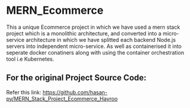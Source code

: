 # MERN_Ecommerce
This a unique Ecommerce project in which we have used a mern stack project which is a monolithic architecture, and converted into a micro-service architecture in which we have splitted each backend Node.js servers into independent micro-service.
As well as containerised it into seperate docker conatiners along with using the container orchestration tool i.e Kubernetes.
## For the original Project Source Code:
Refer this link: https://github.com/hasan-py/MERN_Stack_Project_Ecommerce_Hayroo
